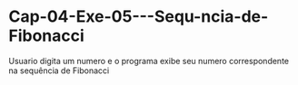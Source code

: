# Cap-04-Exe-05---Sequ-ncia-de-Fibonacci
Usuario digita um numero e o programa exibe seu numero correspondente na sequência de Fibonacci

